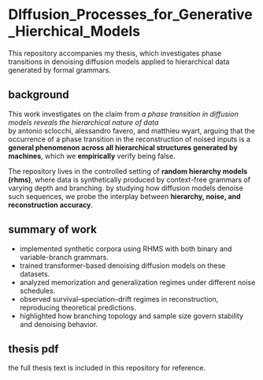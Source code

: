 # DIffusion_Processes_for_Generative_Hierchical_Models



This repository accompanies my thesis, which investigates phase transitions in denoising diffusion models applied to hierarchical data generated by formal grammars.

## background

This work investigates on the claim from *a phase transition in diffusion models reveals the hierarchical nature of data*  
by antonio sclocchi, alessandro favero, and matthieu wyart, arguing that the occurrence of a phase transition in the reconstruction of noised inputs is a **general phenomenon across all hierarchical structures generated by machines**, which we **empirically** verify being false.

The repository lives in the controlled setting of **random hierarchy models (rhms)**, where data is synthetically produced by context-free grammars of varying depth and branching. by studying how diffusion models denoise such sequences, we probe the interplay between **hierarchy, noise, and reconstruction accuracy**.

## summary of work

- implemented synthetic corpora using RHMS with both binary and variable-branch grammars.  
- trained transformer-based denoising diffusion models on these datasets.  
- analyzed memorization and generalization regimes under different noise schedules.  
- observed survival–speciation–drift regimes in reconstruction, reproducing theoretical predictions.  
- highlighted how branching topology and sample size govern stability and denoising behavior.  

## thesis pdf

the full thesis text is included in this repository for reference.
